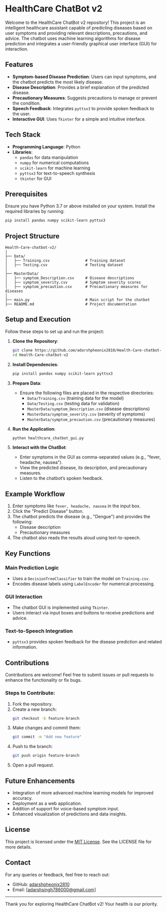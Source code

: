 # HealthCare ChatBot v2

Welcome to the HealthCare ChatBot v2 repository! This project is an intelligent healthcare assistant capable of predicting diseases based on user symptoms and providing relevant descriptions, precautions, and advice. The chatbot uses machine learning algorithms for disease prediction and integrates a user-friendly graphical user interface (GUI) for interaction.

## Features
- **Symptom-based Disease Prediction**: Users can input symptoms, and the chatbot predicts the most likely disease.
- **Disease Description**: Provides a brief explanation of the predicted disease.
- **Precautionary Measures**: Suggests precautions to manage or prevent the condition.
- **Speech Feedback**: Integrates `pyttsx3` to provide spoken feedback to the user.
- **Interactive GUI**: Uses `Tkinter` for a simple and intuitive interface.

## Tech Stack
- **Programming Language**: Python
- **Libraries**:
  - `pandas` for data manipulation
  - `numpy` for numerical computations
  - `scikit-learn` for machine learning
  - `pyttsx3` for text-to-speech synthesis
  - `tkinter` for GUI

## Prerequisites
Ensure you have Python 3.7 or above installed on your system. Install the required libraries by running:

```bash
pip install pandas numpy scikit-learn pyttsx3
```

## Project Structure
```
Health-Care-chatbot-v2/
|
├── Data/
│   ├── Training.csv                # Training dataset
│   ├── Testing.csv                 # Testing dataset
│
├── MasterData/
│   ├── symptom_Description.csv     # Disease descriptions
│   ├── symptom_severity.csv        # Symptom severity scores
│   ├── symptom_precaution.csv      # Precautionary measures for diseases
│
├── main.py                         # Main script for the chatbot
├── README.md                       # Project documentation
```

## Setup and Execution

Follow these steps to set up and run the project:

1. **Clone the Repository**:
   ```bash
   git clone https://github.com/adarshpheonix2810/Health-Care-chatbot-v2.git
   cd Health-Care-chatbot-v2
   ```

2. **Install Dependencies**:
   ```bash
   pip install pandas numpy scikit-learn pyttsx3
   ```

3. **Prepare Data**:
   - Ensure the following files are placed in the respective directories:
     - `Data/Training.csv` (training data for the model)
     - `Data/Testing.csv` (testing data for validation)
     - `MasterData/symptom_Description.csv` (disease descriptions)
     - `MasterData/symptom_severity.csv` (severity of symptoms)
     - `MasterData/symptom_precaution.csv` (precautionary measures)

4. **Run the Application**:
   ```bash
   python healthcare_chatbot_gui.py
   ```

5. **Interact with the ChatBot**:
   - Enter symptoms in the GUI as comma-separated values (e.g., "fever, headache, nausea").
   - View the predicted disease, its description, and precautionary measures.
   - Listen to the chatbot’s spoken feedback.

## Example Workflow
1. Enter symptoms like `fever, headache, nausea` in the input box.
2. Click the "Predict Disease" button.
3. The chatbot predicts the disease (e.g., "Dengue") and provides the following:
   - Disease description
   - Precautionary measures
4. The chatbot also reads the results aloud using text-to-speech.

## Key Functions
### Main Prediction Logic
- Uses a `DecisionTreeClassifier` to train the model on `Training.csv`.
- Encodes disease labels using `LabelEncoder` for numerical processing.

### GUI Interaction
- The chatbot GUI is implemented using `Tkinter`.
- Users interact via input boxes and buttons to receive predictions and advice.

### Text-to-Speech Integration
- `pyttsx3` provides spoken feedback for the disease prediction and related information.

## Contributions
Contributions are welcome! Feel free to submit issues or pull requests to enhance the functionality or fix bugs.

### Steps to Contribute:
1. Fork the repository.
2. Create a new branch:
   ```bash
   git checkout -b feature-branch
   ```
3. Make changes and commit them:
   ```bash
   git commit -m "Add new feature"
   ```
4. Push to the branch:
   ```bash
   git push origin feature-branch
   ```
5. Open a pull request.

## Future Enhancements
- Integration of more advanced machine learning models for improved accuracy.
- Deployment as a web application.
- Addition of support for voice-based symptom input.
- Enhanced visualization of predictions and data insights.

## License
This project is licensed under the [MIT License](LICENSE). See the LICENSE file for more details.


## Contact
For any queries or feedback, feel free to reach out:
- GitHub: [adarshpheonix2810](https://github.com/adarshpheonix2810)
- Email: [adarshsingh786000@gmail.com]

---
Thank you for exploring HealthCare ChatBot v2! Your health is our priority.
